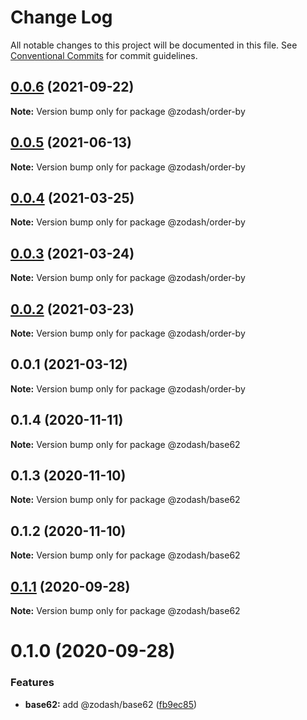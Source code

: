 # Change Log

All notable changes to this project will be documented in this file.
See [Conventional Commits](https://conventionalcommits.org) for commit guidelines.

## [0.0.6](https://github.com/zcorky/zodash/compare/@zodash/order-by@0.0.5...@zodash/order-by@0.0.6) (2021-09-22)

**Note:** Version bump only for package @zodash/order-by





## [0.0.5](https://github.com/zcorky/zodash/compare/@zodash/order-by@0.0.4...@zodash/order-by@0.0.5) (2021-06-13)

**Note:** Version bump only for package @zodash/order-by





## [0.0.4](https://github.com/zcorky/zodash/compare/@zodash/order-by@0.0.3...@zodash/order-by@0.0.4) (2021-03-25)

**Note:** Version bump only for package @zodash/order-by





## [0.0.3](https://github.com/zcorky/zodash/compare/@zodash/order-by@0.0.2...@zodash/order-by@0.0.3) (2021-03-24)

**Note:** Version bump only for package @zodash/order-by





## [0.0.2](https://github.com/zcorky/zodash/compare/@zodash/order-by@0.0.1...@zodash/order-by@0.0.2) (2021-03-23)

**Note:** Version bump only for package @zodash/order-by





## 0.0.1 (2021-03-12)

**Note:** Version bump only for package @zodash/order-by





## 0.1.4 (2020-11-11)

**Note:** Version bump only for package @zodash/base62





## 0.1.3 (2020-11-10)

**Note:** Version bump only for package @zodash/base62





## 0.1.2 (2020-11-10)

**Note:** Version bump only for package @zodash/base62





## [0.1.1](https://github.com/zcorky/zodash/compare/@zodash/base62@0.1.0...@zodash/base62@0.1.1) (2020-09-28)

**Note:** Version bump only for package @zodash/base62





# 0.1.0 (2020-09-28)


### Features

* **base62:** add @zodash/base62 ([fb9ec85](https://github.com/zcorky/zodash/commit/fb9ec8595ba9d521dd0227be224f066d2d5b42dc))

